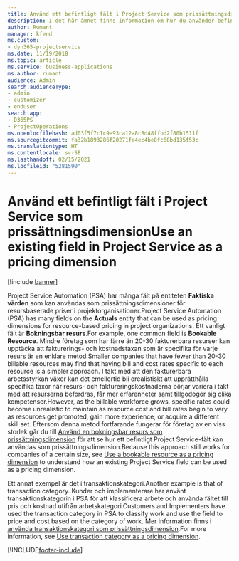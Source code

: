 ```yaml
---
title: Använd ett befintligt fält i Project Service som prissättningsdimension
description: I det här ämnet finns information om hur du använder befintliga Project Service-fält som prisdimensioner.
author: Rumant
manager: kfend
ms.custom:
- dyn365-projectservice
ms.date: 11/19/2018
ms.topic: article
ms.service: business-applications
ms.author: rumant
audience: Admin
search.audienceType:
- admin
- customizer
- enduser
search.app:
- D365PS
- ProjectOperations
ms.openlocfilehash: ad03f5f7c1c9e93ca12a8c8d48ffbd2f80b1511f
ms.sourcegitcommit: fa32b1893286f20271fa4ec4be8fc68bd135f53c
ms.translationtype: HT
ms.contentlocale: sv-SE
ms.lasthandoff: 02/15/2021
ms.locfileid: "5281590"
---
```

# <a name="use-an-existing-field-in-project-service-as-a-pricing-dimension"></a><span data-ttu-id="50e4d-103">Använd ett befintligt fält i Project Service som prissättningsdimension</span><span class="sxs-lookup"><span data-stu-id="50e4d-103">Use an existing field in Project Service as a pricing dimension</span></span>

[!include [banner](../includes/psa-now-project-operations.md)]

<span data-ttu-id="50e4d-104">Project Service Automation (PSA) har många fält på entiteten **Faktiska värden** som kan användas som prissättningsdimensioner för resursbaserade priser i projektorganisationer.</span><span class="sxs-lookup"><span data-stu-id="50e4d-104">Project Service Automation (PSA) has many fields on the **Actuals** entity that can be used as pricing dimensions for resource-based pricing in project organizations.</span></span> <span data-ttu-id="50e4d-105">Ett vanligt fält är **Bokningsbar resurs**.</span><span class="sxs-lookup"><span data-stu-id="50e4d-105">For example, one common field is **Bookable Resource**.</span></span> <span data-ttu-id="50e4d-106">Mindre företag som har färre än 20-30 fakturerbara resurser kan upptäcka att fakturerings- och kostnadstaxan som är specifika för varje resurs är en enklare metod.</span><span class="sxs-lookup"><span data-stu-id="50e4d-106">Smaller companies that have fewer than 20-30 billable resources may find that having bill and cost rates specific to each resource is a simpler approach.</span></span> <span data-ttu-id="50e4d-107">I takt med att den fakturerbara arbetsstyrkan växer kan det emellertid bli orealistiskt att upprätthålla specifika taxor när resurs- och faktureringskostnaderna börjar variera i takt med att resurserna befordras, får mer erfarenheter samt tillgodogör sig olika kompetenser.</span><span class="sxs-lookup"><span data-stu-id="50e4d-107">However, as the billable workforce grows, specific rates could become unrealistic to maintain as resource cost and bill rates begin to vary as resources get promoted, gain more experience, or acquire a different skill set.</span></span> <span data-ttu-id="50e4d-108">Eftersom denna metod fortfarande fungerar för företag av en viss storlek går du till [Använd en bokningsbar resurs som prissättningsdimension](bookable-resource-pricing-dimension.md) för att se hur ett befintligt Project Service-fält kan användas som prissättningsdimension.</span><span class="sxs-lookup"><span data-stu-id="50e4d-108">Because this approach still works for companies of a certain size, see [Use a bookable resource as a pricing dimension](bookable-resource-pricing-dimension.md) to understand how an existing Project Service field can be used as a pricing dimension.</span></span>

<span data-ttu-id="50e4d-109">Ett annat exempel är det i transaktionskategori.</span><span class="sxs-lookup"><span data-stu-id="50e4d-109">Another example is that of transaction category.</span></span> <span data-ttu-id="50e4d-110">Kunder och implementerare har använt transaktionskategorin i PSA för att klassificera arbete och använda fältet till pris och kostnad utifrån arbetskategori.</span><span class="sxs-lookup"><span data-stu-id="50e4d-110">Customers and Implementers have used the transaction category in PSA to classify work and use the field to price and cost based on the category of work.</span></span> <span data-ttu-id="50e4d-111">Mer information finns i [använda transaktionskategori som prissättningsdimension](transaction-category-pricing-dimension.md).</span><span class="sxs-lookup"><span data-stu-id="50e4d-111">For more information, see [Use transaction category as a pricing dimension](transaction-category-pricing-dimension.md).</span></span>


[!INCLUDE[footer-include](../includes/footer-banner.md)]